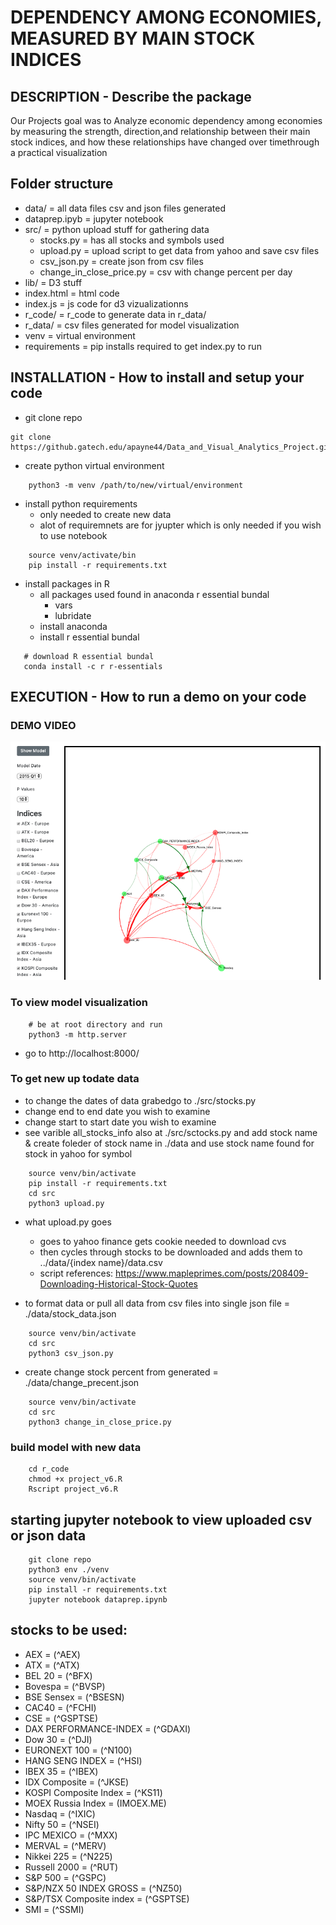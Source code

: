 # DEPENDENCY AMONG ECONOMIES, MEASURED BY MAIN STOCK INDICES 

## DESCRIPTION - Describe the package

Our Projects goal was to Analyze economic dependency among economies by measuring the strength, direction,and relationship between their main stock indices, and how these relationships have changed over timethrough a practical visualization

## Folder structure
* data/ = all data files csv and json files generated 
* dataprep.ipyb = jupyter notebook 
* src/ = python upload stuff for gathering data
    * stocks.py = has all stocks and symbols used
    * upload.py = upload script to get data from yahoo and save csv files
    * csv_json.py = create json from csv files
    * change_in_close_price.py = csv with change percent per day 
* lib/ = D3 stuff
* index.html = html code
* index.js = js code for d3 vizualizationns
* r_code/ = r_code to generate data in r_data/
* r_data/ = csv files generated for model visualization
* venv = virtual environment
* requirements = pip installs required to get index.py to run

## INSTALLATION - How to install and setup your code
* git clone repo
```
git clone https://github.gatech.edu/apayne44/Data_and_Visual_Analytics_Project.git

```
* create python virtual environment
```
    python3 -m venv /path/to/new/virtual/environment
```
* install python requirements
    * only needed to create new data
    * alot of requiremnets are for jyupter which is only needed if you wish to use notebook
```
    source venv/activate/bin
    pip install -r requirements.txt
```
* install packages in R
    * all packages used found in anaconda r essential bundal
        * vars 
        * lubridate
    * install anaconda
    * install r essential bundal 
```
   # download R essential bundal
   conda install -c r r-essentials
```

## EXECUTION - How to run a demo on your code

### DEMO VIDEO
[![DEPENDENCY AMONG ECONOMIES, MEASURED BY MAIN STOCK INDICES](./demo.png)](https://youtu.be/_WM7tLt-Btk)

### To view model visualization
```
    # be at root directory and run
    python3 -m http.server
```
* go to http://localhost:8000/

### To get new up todate data
* to change the dates of data grabedgo to ./src/stocks.py
* change end to end date you wish to examine
* change start to start date you wish to examine
* see varible all_stocks_info also at ./src/sctocks.py  and add stock name & create foleder of stock name in ./data and use stock name found for stock in yahoo for symbol
```
    source venv/bin/activate
    pip install -r requirements.txt
    cd src
    python3 upload.py
```
* what upload.py goes 
    * goes to yahoo finance gets cookie needed to download cvs
    * then cycles through stocks to be downloaded and adds them to ../data/{index name}/data.csv
    * script references: https://www.mapleprimes.com/posts/208409-Downloading-Historical-Stock-Quotes

* to format data or pull all data from csv files into single json file = ./data/stock_data.json
```
    source venv/bin/activate
    cd src
    python3 csv_json.py
```
* create change stock percent from generated  =  ./data/change_precent.json
```
    source venv/bin/activate
    cd src
    python3 change_in_close_price.py
```
### build model with new data
```
    cd r_code
    chmod +x project_v6.R
    Rscript project_v6.R
```

## starting jupyter notebook to view uploaded csv or json data
```
    git clone repo
    python3 env ./venv
    source venv/bin/activate
    pip install -r requirements.txt
    jupyter notebook dataprep.ipynb
```

## stocks to be used:
* AEX = (^AEX)
* ATX = (^ATX)
* BEL 20 = (^BFX)
* Bovespa = (^BVSP)
* BSE Sensex = (^BSESN)
* CAC40 = (^FCHI)
* CSE = (^GSPTSE)
* DAX PERFORMANCE-INDEX =  (^GDAXI)
* Dow 30 = (^DJI)
* EURONEXT 100 = (^N100)
* HANG SENG INDEX = (^HSI)
* IBEX 35 = (^IBEX)
* IDX Composite = (^JKSE)
* KOSPI Composite Index = (^KS11)
* MOEX Russia Index = (IMOEX.ME)
* Nasdaq = (^IXIC)
* Nifty 50 = (^NSEI)
* IPC MEXICO = (^MXX)
* MERVAL = (^MERV)
* Nikkei 225 = (^N225)
* Russell 2000 = (^RUT)
* S&P 500 = (^GSPC)
* S&P/NZX 50 INDEX GROSS = (^NZ50)
* S&P/TSX Composite index = (^GSPTSE)
* SMI = (^SSMI)
